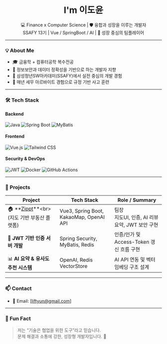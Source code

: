 <h1 align="center">I'm 이도윤</h1>
<p align="center">
  💻 Finance x Computer Science | 🛡️ 융합과 성장을 이루는 개발자<br>
  SSAFY 13기 | Vue / SpringBoot / AI | 🎯 성장 중심의 팀플레이어
</p>

---

### 💡 About Me
- 🎓 금융학 + 컴퓨터공학 복수전공  
- 🔐 정보보안과 데이터 정확성을 기반으로 하는 개발자 지향  
- 🏢 삼성청년SW아카데미(SSAFY)에서 실전 중심의 개발 경험  
- 📌 매년 세무 아르바이트 경험으로 규정 기반 사고 훈련  

---

### 🛠️ Tech Stack
#### Backend
![Java](https://img.shields.io/badge/Java-007396?style=flat-square&logo=java&logoColor=white)
![Spring Boot](https://img.shields.io/badge/SpringBoot-6DB33F?style=flat-square&logo=springboot&logoColor=white)
![MyBatis](https://img.shields.io/badge/MyBatis-1F4E79?style=flat-square&logo=apache&logoColor=white)

#### Frontend
![Vue.js](https://img.shields.io/badge/Vue.js-4FC08D?style=flat-square&logo=vue.js&logoColor=white)
![Tailwind CSS](https://img.shields.io/badge/TailwindCSS-06B6D4?style=flat-square&logo=tailwindcss&logoColor=white)

#### Security & DevOps
![JWT](https://img.shields.io/badge/JWT-000000?style=flat-square&logo=jsonwebtokens&logoColor=white)
![Docker](https://img.shields.io/badge/Docker-2496ED?style=flat-square&logo=docker&logoColor=white)
![GitHub Actions](https://img.shields.io/badge/GitHubActions-2088FF?style=flat-square&logo=githubactions&logoColor=white)

---

### 💼 Projects
| Project | Tech Stack | Role / Summary |
|--------|------------|----------------|
| 🏠 **[Zippt]([https://www.notion.so/Spring-49ece8434f3b40c4b32ece7a51020169?source=copy_link#1d925f6c63db807f996cf59c74208f4f](https://github.com/liftYun/Zippt.git))**<br>(지도 기반 부동산 플랫폼) | Vue3, Spring Boot, KakaoMap, OpenAI API | 팀장<br>지도UI, 인증, AI 리뷰 요약, JWT 보안 구현 |
| 🔐 **JWT 기반 인증 서버 개발** | Spring Security, MyBatis, Redis | 인증/인가 및 Access-Token 갱신 흐름 구현 |
| 📊 **AI 요약 & 유사도 추천 시스템** | OpenAI, Redis VectorStore | AI API 연동 및 벡터 임베딩 구조 설계 |

---

### 📫 Contact
- 📮 Email: [liftyun@gmail.com]  

---

### 🧩 Fun Fact
> 저는 “기술은 협업을 위한 도구”라고 믿습니다.  
> 문제 해결과 소통에 강한, 성장형 개발자입니다. 🌱  
